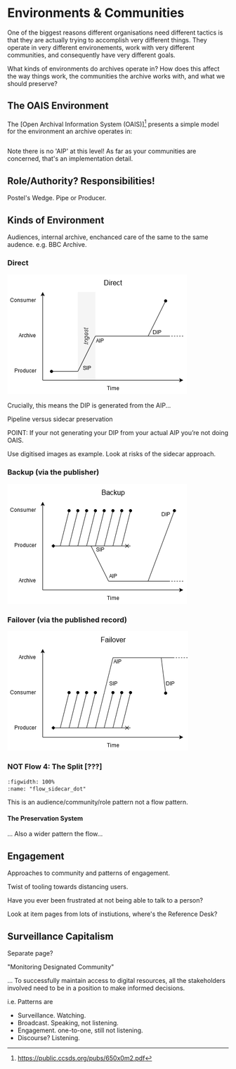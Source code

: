 # Environments & Communities

One of the biggest reasons different organisations need different tactics is that they are actually trying to accomplish very different things. They operate in very different environements, work with very different communities, and consequently have very different goals.

What kinds of environments do archives operate in? How does this affect the way things work, the communities the archive works with, and what we should preserve?

## The OAIS Environment

The [Open Archival Information System (OAIS)][^oais] presents a simple model for the environment an archive operates in:

```{image} _oais_environment.svg
```

Note there is no 'AIP' at this level! As far as your communities are concerned, that's an implementation detail.

## Role/Authority? Responsibilities!

Postel's Wedge. Pipe or Producer. 



## Kinds of Environment

Audiences, internal archive, enchanced care of the same to the same audence. e.g. BBC Archive.


### Direct 

![Space-time plot visualising events in the OAIS environment pattern.](./images/spacetime-context-direct.png)

Crucially, this means the DIP is generated from the AIP...

Pipeline versus sidecar preservation

POINT: If your not generating your DIP from your actual AIP you’re not doing OAIS.

Use digitised images as example. Look at risks of the sidecar approach. 



### Backup (via the publisher)

![Space-time plot visualising events in the 'backup' environment pattern.](./images/spacetime-plots-context-backup.png)

### Failover (via the published record)

![Space-time plot visualising events in the 'failover' environment pattern.](./images/spacetime-plots-context-failover.png)



[^oais]: https://public.ccsds.org/pubs/650x0m2.pdf


### NOT Flow 4: The Split [???]

```{glue:figure} flow_sidecar_dot
:figwidth: 100%
:name: "flow_sidecar_dot"

```

This is an audience/community/role pattern not a flow pattern.

#### The Preservation System

... Also a wider pattern the flow...






## Engagement

Approaches to community and patterns of engagement.

Twist of tooling towards distancing users. 

Have you ever been frustrated at not being able to talk to a person?

Look at item pages from lots of instiutions, where's the Reference Desk?

## Surveillance Capitalism

Separate page?

"Monitoring Designated Community"

...
To successfully maintain access to digital resources, all the stakeholders involved need to be in a position to make informed decisions.


i.e. Patterns are

- Surveillance. Watching.
- Broadcast. Speaking, not listening.
- Engagement. one-to-one, still not listening.
- Discourse? Listening.

